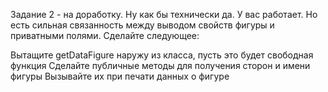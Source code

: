 Задание 2 - на доработку. Ну как бы технически да. У вас работает. Но есть сильная связанность между выводом свойств фигуры и приватными полями. Сделайте следующее:

Вытащите getDataFigure наружу из класса, пусть это будет свободная функция
Сделайте публичные методы для получения сторон и имени фигуры
Вызывайте их при печати данных о фигуре
